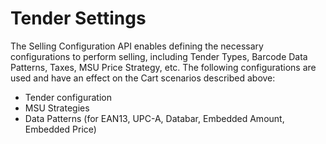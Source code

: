 # Tender Settings

The Selling Configuration API enables defining the necessary configurations to perform selling, including Tender Types, Barcode Data Patterns, Taxes, MSU Price Strategy, etc.
The following configurations are used and have an effect on the Cart scenarios described above:

* Tender configuration
* MSU Strategies
* Data Patterns (for EAN13, UPC-A, Databar, Embedded Amount, Embedded Price)